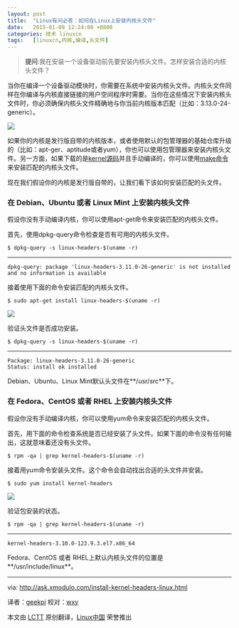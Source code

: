 ```yaml
---
layout: post
title:	"Linux有问必答：如何在Linux上安装内核头文件"
date:	2015-01-09 12:24:00 +0800 
categories:	技术 linuxcn 
tags:	[linuxcn,内核,编译,头文件]
---
```




> 
> **提问**:我在安装一个设备驱动前先要安装内核头文件。怎样安装合适的内核头文件？
> 
> 
> 


当你在编译一个设备驱动模块时，你需要在系统中安装内核头文件。内核头文件同样在你编译与内核直接链接的用户空间程序时需要。当你在这些情况下安装内核头文件时，你必须确保内核头文件精确地与你当前内核版本匹配（比如：3.13.0-24-generic）。


![](/Asserts/Images//attachment/album/201501/09/093113mhgpc1bamupca1fu.png)


如果你的内核是发行版自带的内核版本，或者使用默认的包管理器的基础仓库升级的（比如：apt-ger、aptitude或者yum），你也可以使用包管理器来安装内核头文件。另一方面，如果下载的是[kernel源码](https://www.kernel.org/pub/linux/kernel/)并且手动编译的，你可以使用[make命令](https://www.kernel.org/doc/Documentation/kbuild/headers_install.txt)来安装匹配的内核头文件。


现在我们假设你的内核是发行版自带的，让我们看下该如何安装匹配的头文件。


### 在 Debian、Ubuntu 或者 Linux Mint 上安装内核头文件


假设你没有手动编译内核，你可以使用apt-get命令来安装匹配的内核头文件。


首先，使用dpkg-query命令检查是否有可用的内核头文件。



```
$ dpkg-query -s linux-headers-$(uname -r) 

```



---



```
dpkg-query: package 'linux-headers-3.11.0-26-generic' is not installed and no information is available

```

接着使用下面的命令安装匹配的内核头文件。



```
$ sudo apt-get install linux-headers-$(uname -r) 

```

![](/Asserts/Images//attachment/album/201501/09/093116qsxxcg5ckwb2z4gb.jpg)


验证头文件是否成功安装。



```
$ dpkg-query -s linux-headers-$(uname -r) 

```



---



```
Package: linux-headers-3.11.0-26-generic
Status: install ok installed

```

Debian、Ubuntu、Linux Mint默认头文件在**/usr/src**下。


### 在 Fedora、CentOS 或者 RHEL 上安装内核头文件


假设你没有手动编译内核，你可以使用yum命令来安装匹配的内核头文件。


首先，用下面的命令检查系统是否已经安装了头文件。如果下面的命令没有任何输出，这就意味着还没有头文件。



```
$ rpm -qa | grep kernel-headers-$(uname -r)

```

接着用yum命令安装头文件。这个命令会自动找出合适的头文件并安装。



```
$ sudo yum install kernel-headers 

```

![](/Asserts/Images//attachment/album/201501/09/093119yo04zai0wa45544a.jpg)


验证包安装的状态。



```
$ rpm -qa | grep kernel-headers-$(uname -r) 

```



---



```
kernel-headers-3.10.0-123.9.3.el7.x86_64

```

Fedora、CentOS 或者 RHEL上默认内核头文件的位置是**/usr/include/linux**。




---


via: <http://ask.xmodulo.com/install-kernel-headers-linux.html>


译者：[geekpi](https://github.com/geekpi) 校对：[wxy](https://github.com/wxy)


本文由 [LCTT](https://github.com/LCTT/TranslateProject) 原创翻译，[Linux中国](http://linux.cn/) 荣誉推出
